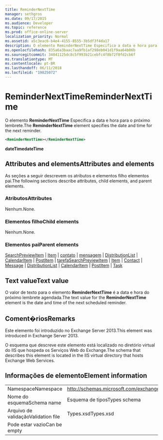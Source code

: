 ```yaml
---
title: ReminderNextTime
manager: sethgros
ms.date: 09/17/2015
ms.audience: Developer
ms.topic: reference
ms.prod: office-online-server
localization_priority: Normal
ms.assetid: a5c3eac6-b4e4-4155-8555-3b5df3f4da17
description: O elemento ReminderNextTime Especifica a data e hora para o próximo lembrete.
ms.openlocfilehash: 835a6a3baac7aa9fb1af298eb041d1f9aa64b06b
ms.sourcegitcommit: 34041125dc8c5f993b21cebfc4f8b72f0fd2cb6f
ms.translationtype: MT
ms.contentlocale: pt-BR
ms.lasthandoff: 06/11/2018
ms.locfileid: "19825072"
---
```

# <a name="remindernexttime"></a><span data-ttu-id="d3f9d-103">ReminderNextTime</span><span class="sxs-lookup"><span data-stu-id="d3f9d-103">ReminderNextTime</span></span>

<span data-ttu-id="d3f9d-104">O elemento **ReminderNextTime** Especifica a data e hora para o próximo lembrete.</span><span class="sxs-lookup"><span data-stu-id="d3f9d-104">The **ReminderNextTime** element specifies the date and time for the next reminder.</span></span> 
  
```XML
<ReminderNextTime></ReminderNextTime>
```

 <span data-ttu-id="d3f9d-105">**dateTime**</span><span class="sxs-lookup"><span data-stu-id="d3f9d-105">**dateTime**</span></span>
## <a name="attributes-and-elements"></a><span data-ttu-id="d3f9d-106">Attributes and elements</span><span class="sxs-lookup"><span data-stu-id="d3f9d-106">Attributes and elements</span></span>

<span data-ttu-id="d3f9d-107">As seções a seguir descrevem os atributos e elementos filho elementos pai.</span><span class="sxs-lookup"><span data-stu-id="d3f9d-107">The following sections describe attributes, child elements, and parent elements.</span></span>
  
### <a name="attributes"></a><span data-ttu-id="d3f9d-108">Atributos</span><span class="sxs-lookup"><span data-stu-id="d3f9d-108">Attributes</span></span>

<span data-ttu-id="d3f9d-109">Nenhum.</span><span class="sxs-lookup"><span data-stu-id="d3f9d-109">None.</span></span>
  
### <a name="child-elements"></a><span data-ttu-id="d3f9d-110">Elementos filho</span><span class="sxs-lookup"><span data-stu-id="d3f9d-110">Child elements</span></span>

<span data-ttu-id="d3f9d-111">Nenhum.</span><span class="sxs-lookup"><span data-stu-id="d3f9d-111">None.</span></span>
  
### <a name="parent-elements"></a><span data-ttu-id="d3f9d-112">Elementos pai</span><span class="sxs-lookup"><span data-stu-id="d3f9d-112">Parent elements</span></span>

<span data-ttu-id="d3f9d-113">[SearchPreviewItem](searchpreviewitem.md) | [Item](item.md) | [contato](contact.md) | [mensagem](message-ex15websvcsotherref.md) | [DistributionList](distributionlist.md) | [CalendarItem](calendaritem.md) | [PostItem](postitem.md) | [tarefa](task.md)</span><span class="sxs-lookup"><span data-stu-id="d3f9d-113">[SearchPreviewItem](searchpreviewitem.md) | [Item](item.md) | [Contact](contact.md) | [Message](message-ex15websvcsotherref.md) | [DistributionList](distributionlist.md) | [CalendarItem](calendaritem.md) | [PostItem](postitem.md) | [Task](task.md)</span></span>
  
## <a name="text-value"></a><span data-ttu-id="d3f9d-114">Text value</span><span class="sxs-lookup"><span data-stu-id="d3f9d-114">Text value</span></span>

<span data-ttu-id="d3f9d-115">O valor de texto para o elemento **ReminderNextTime** é a data e hora do próximo lembrete agendada.</span><span class="sxs-lookup"><span data-stu-id="d3f9d-115">The text value for the **ReminderNextTime** element is the date and time of the next scheduled reminder.</span></span> 
  
## <a name="remarks"></a><span data-ttu-id="d3f9d-116">Coment�rios</span><span class="sxs-lookup"><span data-stu-id="d3f9d-116">Remarks</span></span>

<span data-ttu-id="d3f9d-117">Este elemento foi introduzido no Exchange Server 2013.</span><span class="sxs-lookup"><span data-stu-id="d3f9d-117">This element was introduced in Exchange Server 2013.</span></span>
  
<span data-ttu-id="d3f9d-118">O esquema que descreve este elemento está localizado no diretório virtual do IIS que hospeda os Serviços Web do Exchange.</span><span class="sxs-lookup"><span data-stu-id="d3f9d-118">The schema that describes this element is located in the IIS virtual directory that hosts Exchange Web Services.</span></span>
  
## <a name="element-information"></a><span data-ttu-id="d3f9d-119">Informações de elemento</span><span class="sxs-lookup"><span data-stu-id="d3f9d-119">Element information</span></span>

|||
|:-----|:-----|
|<span data-ttu-id="d3f9d-120">Namespace</span><span class="sxs-lookup"><span data-stu-id="d3f9d-120">Namespace</span></span>  <br/> |http://schemas.microsoft.com/exchange/services/2006/types  <br/> |
|<span data-ttu-id="d3f9d-121">Nome do esquema</span><span class="sxs-lookup"><span data-stu-id="d3f9d-121">Schema name</span></span>  <br/> |<span data-ttu-id="d3f9d-122">Esquema de tipos</span><span class="sxs-lookup"><span data-stu-id="d3f9d-122">Types schema</span></span>  <br/> |
|<span data-ttu-id="d3f9d-123">Arquivo de validação</span><span class="sxs-lookup"><span data-stu-id="d3f9d-123">Validation file</span></span>  <br/> |<span data-ttu-id="d3f9d-124">Types.xsd</span><span class="sxs-lookup"><span data-stu-id="d3f9d-124">Types.xsd</span></span>  <br/> |
|<span data-ttu-id="d3f9d-125">Pode estar vazio</span><span class="sxs-lookup"><span data-stu-id="d3f9d-125">Can be empty</span></span>  <br/> ||
   

